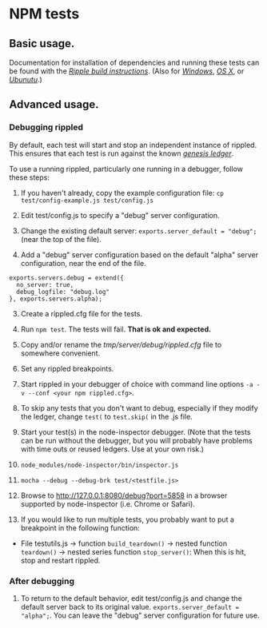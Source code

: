 # NPM tests

## Basic usage.

Documentation for installation of dependencies and running these
tests can be found with the
[_Ripple build instructions_][unit_testing].
(Also for [_Windows_][windows_unit_testing],
[_OS X_][osx_unit_testing],
or [_Ubunutu_][ubuntu_unit_testing].)

## Advanced usage.

### Debugging rippled

By default, each test will start and stop an independent instance of rippled.
This ensures that each test is run against the known
[_genesis ledger_][genesis_ledger].

To use a running rippled, particularly one running in a debugger, follow
these steps:

1. If you haven't already, copy the example configuration file:
`cp test/config-example.js test/config.js`

2. Edit test/config.js to specify a "debug" server configuration.
  1. Change the existing default server: `exports.server_default = "debug";`
  (near the top of the file).
  2. Add a "debug" server configuration based on the default "alpha" server
  configuration, near the end of the file.
  ```
  exports.servers.debug = extend({
    no_server: true,
    debug_logfile: "debug.log"
  }, exports.servers.alpha);
  ```

3. Create a rippled.cfg file for the tests.
  1. Run `npm test`. The tests will fail. **That is ok and expected.**
  2. Copy and/or rename the *tmp/server/debug/rippled.cfg* file to somewhere 
  convenient.

4. Set any rippled breakpoints.

5. Start rippled in your debugger of choice with command line options
`-a -v --conf <your npm rippled.cfg>`.

6. To skip any tests that you don't want to debug, especially if they modify the
ledger, change `test(` to `test.skip(` in the .js file.

7. Start your test(s) in the node-inspector debugger.
(Note that the tests can be run without the debugger, but you will probably
have problems with time outs or reused ledgers. Use at your own risk.)
  1. `node_modules/node-inspector/bin/inspector.js`
  2. `mocha --debug --debug-brk test/<testfile.js>`
  3. Browse to http://127.0.0.1:8080/debug?port=5858 in a browser supported 
  by node-inspector (i.e. Chrome or Safari).

8. If you would like to run multiple tests, you probably want to put
a breakpoint in the following function:
  * File testutils.js -> function `build_teardown()` -> nested function
  `teardown()` -> nested series function `stop_server()`: When this is
  hit, stop and restart rippled.

### After debugging

1. To return to the default behavior, edit test/config.js and change the
default server back to its original value. `exports.server_default = "alpha";`. You can leave the "debug" server configuration for future use.

[unit_testing]: https://wiki.ripple.com/Rippled_build_instructions#node-inspector
[windows_unit_testing]: https://wiki.ripple.com/Visual_Studio_2013_Build_Instructions#Unit_Tests_.28Recommended.29
[osx_unit_testing]: https://wiki.ripple.com/OSX_Build_Instructions#System_Tests_.28Recommended.29
[ubuntu_unit_testing]: https://wiki.ripple.com/Ubuntu_build_instructions#System_Tests_.28Recommended.29
[genesis_ledger]: https://wiki.ripple.com/Genesis_ledger
